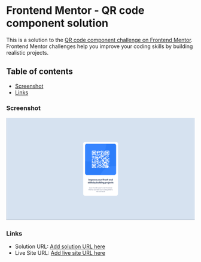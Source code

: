 # Frontend Mentor - QR code component solution

This is a solution to the [QR code component challenge on Frontend Mentor](https://www.frontendmentor.io/challenges/qr-code-component-iux_sIO_H). Frontend Mentor challenges help you improve your coding skills by building realistic projects. 

## Table of contents

  - [Screenshot](#screenshot)
  - [Links](#links)


### Screenshot

![](./images/Screenshot.png)


### Links

- Solution URL: [Add solution URL here](https://github.com/Gorrchik/Projects/tree/main/qr-code-component-main)
- Live Site URL: [Add live site URL here](https://gorrchik.github.io/Projects/)
